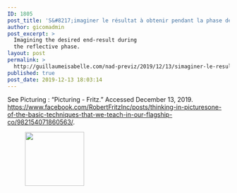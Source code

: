 ```yaml
---
ID: 1805
post_title: 'S&#8217;imaginer le résultat à obtenir pendant la phase de réflection'
author: gicomadmin
post_excerpt: >
  Imagining the desired end-result during
  the reflective phase.
layout: post
permalink: >
  http://guillaumeisabelle.com/nad-previz/2019/12/13/simaginer-le-resultat-a-obtenir-pendant-la-phase-de-reflection/
published: true
post_date: 2019-12-13 18:03:14
---
```

<!-- wp:paragraph -->



<!-- /wp:paragraph -->

<!-- wp:paragraph -->

See Picturing : “Picturing - Fritz.” Accessed December 13, 2019. <https://www.facebook.com/RobertFritzInc/posts/thinking-in-picturesone-of-the-basic-techniques-that-we-teach-in-our-flagship-co/982154071860563/>. 

<!-- /wp:paragraph -->

<!-- wp:image {"id":1807,"width":134,"height":122,"sizeSlug":"large"} --><figure class="wp-block-image size-large is-resized">

<img src="http://guillaumeisabelle.com/nad-previz/wp-content/uploads/sites/19/2019/12/image-2.png" alt="" class="wp-image-1807" width="134" height="122" /></figure> <!-- /wp:image -->

<!-- wp:paragraph -->



<!-- /wp:paragraph -->